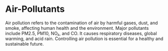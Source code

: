 # Air-Pollutants
Air pollution refers to the contamination of air by harmful gases, dust, and smoke, affecting human health and the environment. Major pollutants include PM2.5, PM10, NO₂, and CO. It causes respiratory diseases, global warming, and acid rain. Controlling air pollution is essential for a healthy and sustainable future.
